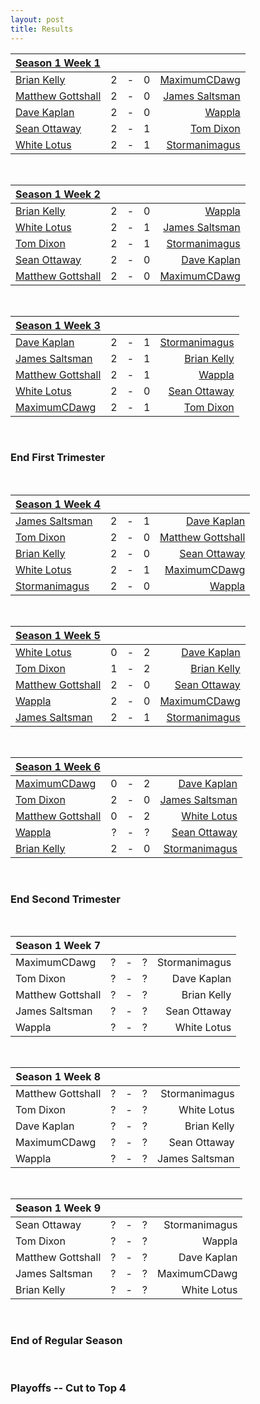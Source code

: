 ```yaml
---
layout: post
title: Results
---
```





| <a href="{{ site.baseurl }}/Weeks/1" class="black">Season 1 Week 1</a> |   |   |   |   |
| :--- |:---:|:---:|:---:|---:|
| [Brian Kelly](/BK1-Dragonlord-Mentor-Control)  | 2 | - | 0 | [MaximumCDawg](/MCD1-Dark-Times)
| [Matthew Gottshall](/MG1-Mono-Blue-Control) | 2 | - | 0 | [James Saltsman](/JGS1-Stax) |
| [Dave Kaplan](/DK1-UR-Delver)  | 2 | - | 0 | [Wappla](/W1-URg-Delver) |
| [Sean Ottaway](/SO1-Oath) | 2 | - | 1 | [Tom Dixon](/TD1-Landstill) |
| [White Lotus](/WL1-Jeskai-Gush-Control) | 2 | - | 1 | [Stormanimagus](/ST1-Stone-Cold-Humans) |

<br />

|  <a href="{{ site.baseurl }}/Weeks/2" class="black">Season 1 Week 2</a> |   |   |   |   |
| :--- |:---:|:---:|:---:|---:|
| [Brian Kelly](/BK1-Dragonlord-Mentor-Control)  | 2 | - | 0 | [Wappla](/W1-URg-Delver) |
| [White Lotus](/WL1-Jeskai-Gush-Control) | 2 | - | 1 | [James Saltsman](/JGS1-Stax) |
| [Tom Dixon](/TD1-Landstill) | 2 | - | 1 | [Stormanimagus](/ST1-Stone-Cold-Humans) |
| [Sean Ottaway](/SO1-Oath) | 2 | - | 0 | [Dave Kaplan](/DK1-UR-Delver) |
| [Matthew Gottshall](/MG1-Mono-Blue-Control) | 2 | - | 0 |  [MaximumCDawg](/MCD1-Dark-Times) |

<br />

|  <a href="{{ site.baseurl }}/Weeks/3" class="black">Season 1 Week 3</a> |   |   |   |   |
| :--- |:---:|:---:|:---:|---:|
| [Dave Kaplan](/DK1-UR-Delver) | 2 | - | 1 | [Stormanimagus](/ST1-Stone-Cold-Humans) |
| [James Saltsman](/JGS1-Stax) | 2 | - | 1 | [Brian Kelly](/BK1-Dragonlord-Mentor-Control) |
| [Matthew Gottshall](/MG1-Mono-Blue-Control) | 2 | - | 1 |  [Wappla](/W1-URg-Delver) |
| [White Lotus](/WL1-Jeskai-Gush-Control) | 2 | - | 0 | [Sean Ottaway](/SO1-Oath) |
| [MaximumCDawg](/MCD1-Dark-Times) | 2 | - | 1 | [Tom Dixon](/TD1-Landstill) |

<br />

### End First Trimester
<br />


|  <a href="{{ site.baseurl }}/Weeks/4" class="black">Season 1 Week 4</a> |   |   |   |   |
| :--- |:---:|:---:|:---:|---:|
| [James Saltsman](/JGS2-Martello-Shops) | 2 | - | 1 | [Dave Kaplan](/DK2-UR-Delver)|
| [Tom Dixon](/TD2-Dredge) | 2 | - | 0 | [Matthew Gottshall](/MG2-UR-Delver) |
| [Brian Kelly](/BK2-Dragonlord-Oath) | 2 | - | 0 | [Sean Ottaway](/SO2-Punishing-Dack) |
| [White Lotus](/WL2-Neo-Academy) | 2 | - | 1 | [MaximumCDawg](/MCD2-The-White-Gate) |
| [Stormanimagus](/ST2-California-Shops) | 2 | - | 0 | [Wappla](/W2-Esper-Dragons) |


<br />

|  <a href="{{ site.baseurl }}/Weeks/5" class="black">Season 1 Week 5</a> |   |   |   |   |
| :--- |:---:|:---:|:---:|---:|
| [White Lotus](/WL2-Neo-Academy) | 0 | - | 2 | [Dave Kaplan](/DK2-UR-Delver) |
| [Tom Dixon](/TD2-Dredge) | 1 | - | 2 | [Brian Kelly](/BK2-Dragonlord-Oath) |
| [Matthew Gottshall](/MG2-UR-Delver) | 2 | - | 0 | [Sean Ottaway](/SO2-Punishing-Dack) |
| [Wappla](/W2-Esper-Dragons)  | 2 | - | 0 | [MaximumCDawg](/MCD2-The-White-Gate) |
| [James Saltsman](/JGS2-Stax) | 2 | - | 1 | [Stormanimagus](/ST2-California-Shops) |

<br />

|  <a href="{{ site.baseurl }}/Weeks/6" class="black">Season 1 Week 6</a>  |   |   |   |   |
| :--- |:---:|:---:|:---:|---:|
| [MaximumCDawg](/MCD2-The-White-Gate) | 0 | - | 2 | [Dave Kaplan](/DK2-UR-Delver) |
| [Tom Dixon](/TD2-Dredge) | 2 | - | 0 | [James Saltsman](/JGS2-Stax) |
| [Matthew Gottshall](/MG2-UR-Delver) | 0 | - | 2 | [White Lotus](/WL2-Neo-Academy) |
| [Wappla](/W2-Esper-Dragons) | ? | - | ? | [Sean Ottaway](/SO2-Punishing-Dack) |
| [Brian Kelly](/BK2-Dragonlord-Oath) | 2 | - | 0 | [Stormanimagus](/ST2-California-Shops) |

<br />

### End Second Trimester
<br />

|  **Season 1 Week 7** |   |   |   |   |
| --- |:---:|:---:|:---:|---:|
| MaximumCDawg | ? | - | ? | Stormanimagus |
| Tom Dixon | ? | - | ? | Dave Kaplan |
| Matthew Gottshall | ? | - | ? | Brian Kelly |
| James Saltsman  | ? | - | ? | Sean Ottaway |
| Wappla | ? | - | ? | White Lotus |


<br />

|  **Season 1 Week 8** |   |   |   |   |
| --- |:---:|:---:|:---:|---:|
| Matthew Gottshall | ? | - | ? | Stormanimagus |
| Tom Dixon | ? | - | ? | White Lotus |
| Dave Kaplan | ? | - | ? | Brian Kelly |
| MaximumCDawg | ? | - | ? | Sean Ottaway |
| Wappla | ? | - | ? | James Saltsman |

<br />

|  **Season 1 Week 9** |   |   |   |   |
| --- |:---:|:---:|:---:|---:|
| Sean Ottaway | ? | - | ? | Stormanimagus |
| Tom Dixon | ? | - | ? | Wappla |
| Matthew Gottshall | ? | - | ? | Dave Kaplan |
| James Saltsman  | ? | - | ? | MaximumCDawg |
| Brian Kelly | ? | - | ? | White Lotus |

<br />

### End of Regular Season
<br />

### Playoffs -- Cut to Top 4



